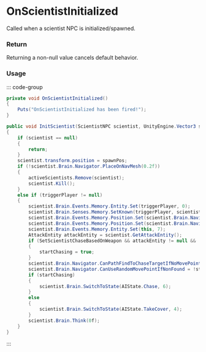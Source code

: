 # OnScientistInitialized
<Badge type="info" text="NPC"/><Badge type="danger" text="Carbon Compatible"/><Badge type="warning" text="Oxide Compatible"/>
Called when a scientist NPC is initialized/spawned.

### Return
Returning a non-null value cancels default behavior.

### Usage
::: code-group
```csharp [Example]
private void OnScientistInitialized()
{
	Puts("OnScientistInitialized has been fired!");
}
```
```csharp [Source — Assembly-CSharp @ BradleyAPC]
public void InitScientist(ScientistNPC scientist, UnityEngine.Vector3 spawnPos, BasePlayer triggerPlayer, bool roadSpawned, bool startChasing)
{
	if (scientist == null)
	{
		return;
	}
	scientist.transform.position = spawnPos;
	if (!scientist.Brain.Navigator.PlaceOnNavMesh(0.2f))
	{
		activeScientists.Remove(scientist);
		scientist.Kill();
	}
	else if (triggerPlayer != null)
	{
		scientist.Brain.Events.Memory.Entity.Set(triggerPlayer, 0);
		scientist.Brain.Senses.Memory.SetKnown(triggerPlayer, scientist, null);
		scientist.Brain.Events.Memory.Position.Set(scientist.Brain.Navigator.transform.position, 7);
		scientist.Brain.Events.Memory.Position.Set(scientist.Brain.Navigator.transform.position, 4);
		scientist.Brain.Events.Memory.Entity.Set(this, 7);
		AttackEntity attackEntity = scientist.GetAttackEntity();
		if (SetScientistChaseBasedOnWeapon && attackEntity != null && !attackEntity.CanUseAtLongRange)
		{
			startChasing = true;
		}
		scientist.Brain.Navigator.CanPathFindToChaseTargetIfNoMovePoint = startChasing;
		scientist.Brain.Navigator.CanUseRandomMovePointIfNonFound = !startChasing;
		if (startChasing)
		{
			scientist.Brain.SwitchToState(AIState.Chase, 6);
		}
		else
		{
			scientist.Brain.SwitchToState(AIState.TakeCover, 4);
		}
		scientist.Brain.Think(0f);
	}
}

```
:::
